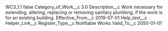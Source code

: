 <?xml version="1.0" encoding="UTF-8"?>
<CustomMetadata xmlns="http://soap.sforce.com/2006/04/metadata" xmlns:xsi="http://www.w3.org/2001/XMLSchema-instance" xmlns:xsd="http://www.w3.org/2001/XMLSchema">
    <label>WC3_1.1</label>
    <protected>false</protected>
    <values>
        <field>Category_of_Work__c</field>
        <value xsi:type="xsd:double">3.0</value>
    </values>
    <values>
        <field>Description__c</field>
        <value xsi:type="xsd:string">Work necessary for extending, altering, replacing or removing sanitary plumbing, if the work is for an existing building.</value>
    </values>
    <values>
        <field>Effective_From__c</field>
        <value xsi:type="xsd:date">2019-07-01</value>
    </values>
    <values>
        <field>Help_text__c</field>
        <value xsi:nil="true"/>
    </values>
    <values>
        <field>Helper_Link__c</field>
        <value xsi:nil="true"/>
    </values>
    <values>
        <field>Register_Type__c</field>
        <value xsi:type="xsd:string">Notifiable Works</value>
    </values>
    <values>
        <field>Valid_To__c</field>
        <value xsi:type="xsd:date">2050-01-01</value>
    </values>
</CustomMetadata>
